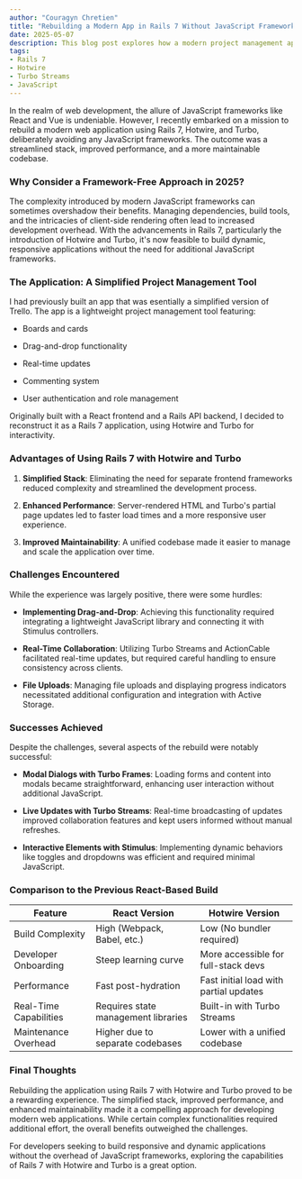 ```yaml
---
author: "Couragyn Chretien"
title: "Rebuilding a Modern App in Rails 7 Without JavaScript Frameworks"
date: 2025-05-07
description: This blog post explores how a modern project management app was successfully rebuilt using Rails 7 can be achieved without relying on JavaScript frameworks
tags:
- Rails 7
- Hotwire
- Turbo Streams
- JavaScript
---
```


In the realm of web development, the allure of JavaScript frameworks like React and Vue is undeniable. However, I recently embarked on a mission to rebuild a modern web application using Rails 7, Hotwire, and Turbo, deliberately avoiding any JavaScript frameworks. The outcome was a streamlined stack, improved performance, and a more maintainable codebase.

### Why Consider a Framework-Free Approach in 2025?

The complexity introduced by modern JavaScript frameworks can sometimes overshadow their benefits. Managing dependencies, build tools, and the intricacies of client-side rendering often lead to increased development overhead. With the advancements in Rails 7, particularly the introduction of Hotwire and Turbo, it's now feasible to build dynamic, responsive applications without the need for additional JavaScript frameworks.

### The Application: A Simplified Project Management Tool

I had previously built an app that was esentially a simplified version of Trello. The app is a lightweight project management tool featuring:

- Boards and cards

- Drag-and-drop functionality

- Real-time updates

- Commenting system

- User authentication and role management

Originally built with a React frontend and a Rails API backend, I decided to reconstruct it as a Rails 7 application, using Hotwire and Turbo for interactivity.

### Advantages of Using Rails 7 with Hotwire and Turbo

1. **Simplified Stack**: Eliminating the need for separate frontend frameworks reduced complexity and streamlined the development process.

1. **Enhanced Performance**: Server-rendered HTML and Turbo's partial page updates led to faster load times and a more responsive user experience.

1. **Improved Maintainability**: A unified codebase made it easier to manage and scale the application over time.

### Challenges Encountered
While the experience was largely positive, there were some hurdles:

- **Implementing Drag-and-Drop**: Achieving this functionality required integrating a lightweight JavaScript library and connecting it with Stimulus controllers.

- **Real-Time Collaboration**: Utilizing Turbo Streams and ActionCable facilitated real-time updates, but required careful handling to ensure consistency across clients.

- **File Uploads**: Managing file uploads and displaying progress indicators necessitated additional configuration and integration with Active Storage.

### Successes Achieved
Despite the challenges, several aspects of the rebuild were notably successful:

- **Modal Dialogs with Turbo Frames**: Loading forms and content into modals became straightforward, enhancing user interaction without additional JavaScript.

- **Live Updates with Turbo Streams**: Real-time broadcasting of updates improved collaboration features and kept users informed without manual refreshes.

- **Interactive Elements with Stimulus**: Implementing dynamic behaviors like toggles and dropdowns was efficient and required minimal JavaScript.

### Comparison to the Previous React-Based Build

| Feature                | React Version                       | Hotwire Version                        |
| ---------------------- | ----------------------------------- | -------------------------------------- |
| Build Complexity       | High (Webpack, Babel, etc.)         | Low (No bundler required)              |
| Developer Onboarding   | Steep learning curve                | 	More accessible for full-stack devs   |
| Performance            | Fast post-hydration                 | Fast initial load with partial updates |
| Real-Time Capabilities | Requires state management libraries | Built-in with Turbo Streams            |
| Maintenance Overhead   | Higher due to separate codebases    | Lower with a unified codebase          |

### Final Thoughts
Rebuilding the application using Rails 7 with Hotwire and Turbo proved to be a rewarding experience. The simplified stack, improved performance, and enhanced maintainability made it a compelling approach for developing modern web applications. While certain complex functionalities required additional effort, the overall benefits outweighed the challenges.

For developers seeking to build responsive and dynamic applications without the overhead of JavaScript frameworks, exploring the capabilities of Rails 7 with Hotwire and Turbo is a great option.
